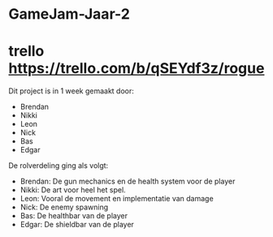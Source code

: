 # GameJam-Jaar-2

# trello https://trello.com/b/qSEYdf3z/rogue

Dit project is in 1 week gemaakt door: 
- Brendan
- Nikki
- Leon 
- Nick
- Bas
- Edgar

De rolverdeling ging als volgt:
- Brendan: De gun mechanics en de health system voor de player
- Nikki: De art voor heel het spel.
- Leon: Vooral de movement en implementatie van damage
- Nick: De enemy spawning
- Bas: De healthbar van de player
- Edgar: De shieldbar van de player
